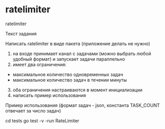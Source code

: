 # ratelimiter
ratelimiter

Текст задания

Написать ratelimiter в виде пакета (приложение делать не нужно)
1. на входе принимает канал с задачами (можно выбрать любой удобный формат) и запускает задачи параллельно
2. имеет два ограничения:
- максимальное количество одновременных задач
- максимальное количество задач в течении минуты
3. оба ограничения настраиваются в момент инициализации
4. написать пример использования

Пример использования 
(формат задач - json, константа TASK_COUNT отвечает за число задач)

cd tests
go test -v -run RateLimiter